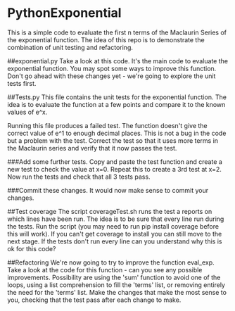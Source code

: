 # PythonExponential
This is a simple code to evaluate the first n terms of the Maclaurin
Series of the exponential function. The idea of this repo is to
demonstrate the combination of unit testing and refactoring.

##exponential.py
Take a look at this code. It's the main code to evaluate the exponential function. You may
spot some ways to improve this function. Don't go ahead with these
changes yet - we're going to explore the unit tests first.

##Tests.py
This file contains the unit tests for the exponential function. The
idea is to evaluate the function at a few points and compare it to the
known values of e^x.

Running this file produces a failed test. The function doesn't give
the correct value of e^1 to enough decimal places. This is not a bug
in the code but a problem with the test. Correct the test so that it
uses more terms in the Maclaurin series and verify that it now passes
the test.

###Add some further tests.
Copy and paste the test function and create a new test to check the
value at x=0. Repeat this to create a 3rd test at x=2. Now run the
tests and check that all 3 tests pass.

###Commit these changes.
It would now make sense to commit your changes.

##Test coverage
The script coverageTest.sh runs the test a reports on which lines have
been run. The idea is to be sure that every line run during the
tests. Run the script (you may need to run pip install coverage before
this will work). If you can't get coverage to install you can still
move to the next stage. If the tests don't run every line can you
understand why this is ok for this code?

##Refactoring
We're now going to try to improve the function eval_exp. Take a look
at the code for this function - can you see any possible
improvements. Possibility are using the 'sum' function to avoid one of
the loops, using a list comprehension to fill the 'terms' list, or
removing entirely the need for the 'terms' list. Make the changes that
make the most sense to you, checking that the test pass after each
change to make.
